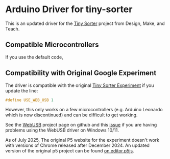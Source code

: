 # Arduino Driver for tiny-sorter

This is an updated driver for the [Tiny Sorter](https://designmakeandteach/projects/tiny-sorter) project from
Design, Make, and Teach.

## Compatible Microcontrollers

If you use the default code,

## Compatibility with Original Google Experiment

The driver is compatible with
the original [Tiny Sorter Experiment](https://experiments.withgoogle.com/tiny-sorter/)
if you update the line:

```C
#define USE_WEB_USB 1
```

However, this only works on a few microcontrollers (e.g. Arduino Leonardo which is now discontinued)
and can be difficult to get working.

See the [WebUSB](https://github.com/webusb/arduino) project page on github and
this [issue](https://github.com/webusb/arduino/issues/106)
if you are having problems using the WebUSB driver on Windows 10/11.

As of July 2025, The original P5 website for the experiment doesn't work with
versions of Chrome released after December 2024. An updated version of the original
p5 project can be found [on editor.p5js](editor.p5js.org/designmakeandteach/full/yiTc27eXT/).
